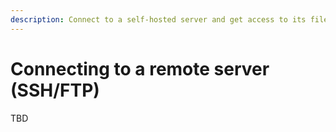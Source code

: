 ```yaml
---
description: Connect to a self-hosted server and get access to its files and terminal.
---
```


# Connecting to a remote server (SSH/FTP)

TBD
